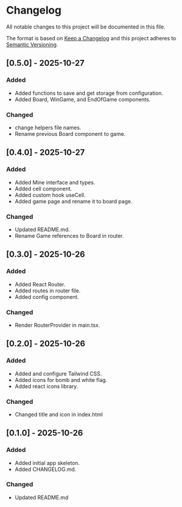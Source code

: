 # Changelog

All notable changes to this project will be documented in this file.

The format is based on [Keep a Changelog](https://keepachangelog.com/en/1.0.0/)
and this project adheres to [Semantic Versioning](https://semver.org/spec/v2.0.0.html).

## [0.5.0] - 2025-10-27

### Added

- Added functions to save and get storage from configuration.
- Added Board, WinGame, and EndOfGame components.

### Changed

- change helpers file names.
- Rename previous Board component to game.

## [0.4.0] - 2025-10-27

### Added

- Added Mine interface and types.
- Added cell component.
- Added custom hook useCell.
- Added game page and rename it to board page.

### Changed

- Updated README.md.
- Rename Game references to Board in router.

## [0.3.0] - 2025-10-26

### Added

- Added React Router.
- Added routes in router file.
- Added config component.

### Changed

- Render RouterProvider in main.tsx.

## [0.2.0] - 2025-10-26

### Added

- Added and configure Tailwind CSS.
- Added icons for bomb and white flag.
- Added react icons library.

### Changed

- Changed title and icon in index.html

## [0.1.0] - 2025-10-26

### Added

- Added initial app skeleton.
- Added CHANGELOG.md.

### Changed

- Updated README.md
